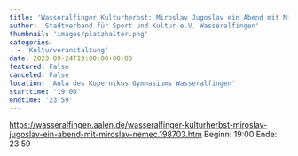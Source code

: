 ```yaml
---
title: 'Wasseralfinger Kulturherbst: Miroslav Jugoslav ein Abend mit Miroslav Nemec'
author: 'Stadtverband für Sport und Kultur e.V. Wasseralfingen'
thumbnail: 'images/platzhalter.png'
categories:
  - 'Kulturveranstaltung'
date: 2023-09-24T19:00:00+00:00
featured: False
canceled: False
location: 'Aula des Kopernikus Gymnasiums Wasseralfingen'
starttime: '19:00'
endtime: '23:59'
---
```

https://wasseralfingen.aalen.de/wasseralfinger-kulturherbst-miroslav-jugoslav-ein-abend-mit-miroslav-nemec.198703.htm
Beginn: 19:00
 Ende: 23:59